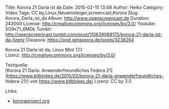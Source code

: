 Title: Korora 21 Darla ist da
Date: 2015-02-15 13:48
Author: Heiko
Category: Video
Tags: CC by,Linux,Neueinsteiger,screencast,Korora
Slug: Korora_Darla_ist_da
Album: http://www.openscreencast.de
Duration: 243000
License: http://creativecommons.org/licenses/by/3.0/
Youtube: 5G9x71_6MDk
Tumblr: http://openscreencast.tumblr.com/post/110639069175/korora-21-darla-ist-da-lizenz
Diaspora: https://pod.geraspora.de/posts/3238264

Korora 21 Darla ist da, Linux Mint 17.1  
Lizenz: <http://creativecommons.org/licenses/by/3.0/>  
  
Textquelle:  
[Korora 21 Darla: Anwenderfreundliches Fedora
21](https://www.bitblokes.de/2015/02/korora-21-darla-anwenderfreundliches-
fedora-21/) von <https://www.bitblokes.de/> Lizenz: CC by 3.0

Links:

  * [kororaproject.org](https://kororaproject.org/ "Link zu kororaproject.org" )

